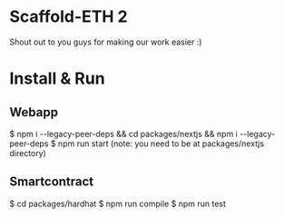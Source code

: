 # Scaffold-ETH 2

Shout out to you guys for making our work easier :)


# Install & Run

## Webapp

$ npm i --legacy-peer-deps && cd packages/nextjs && npm i --legacy-peer-deps
$ npm run start (note: you need to be at packages/nextjs directory)

## Smartcontract

$ cd packages/hardhat
$ npm run compile
$ npm run test